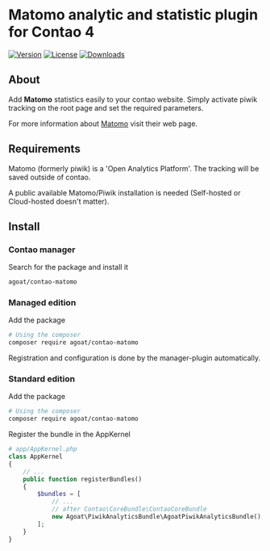 # Matomo analytic and statistic plugin for Contao 4

[![Version](https://img.shields.io/packagist/v/agoat/contao-piwikanalytics.svg?style=flat-square)](http://packagist.org/packages/agoat/contao-piwikanalytics)
[![License](https://img.shields.io/packagist/l/agoat/contao-piwikanalytics.svg?style=flat-square)](http://packagist.org/packages/agoat/contao-piwikanalytics)
[![Downloads](https://img.shields.io/packagist/dt/agoat/contao-piwikanalytics.svg?style=flat-square)](http://packagist.org/packages/agoat/contao-piwikanalytics)

## About
Add **Matomo** statistics easily to your contao website. Simply activate piwik tracking on the root page and set the required parameters.

For more information about [Matomo] visit their web page.

[Matomo]: https://matomo.org/

## Requirements
Matomo (formerly piwik) is a 'Open Analytics Platform'. The tracking will be saved outside of contao.

A public available Matomo/Piwik installation is needed (Self-hosted or Cloud-hosted doesn't matter).

## Install
### Contao manager
Search for the package and install it
```bash
agoat/contao-matomo
```

### Managed edition
Add the package
```bash
# Using the composer
composer require agoat/contao-matomo
```
Registration and configuration is done by the manager-plugin automatically.

### Standard edition
Add the package
```bash
# Using the composer
composer require agoat/contao-matomo
```
Register the bundle in the AppKernel
```php
# app/AppKernel.php
class AppKernel
{
    // ...
    public function registerBundles()
    {
        $bundles = [
            // ...
            // after Contao\CoreBundle\ContaoCoreBundle
            new Agoat\PiwikAnalyticsBundle\AgoatPiwikAnalyticsBundle(),
        ];
    }
}
```
